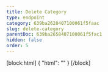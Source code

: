 ```yaml
---
title: Delete Category
type: endpoint
category: 639ba2628407100061f5faac
slug: delete-category
parentDoc: 639ba2658407100061f5fac1
hidden: false
order: 5
---
```

[block:html]
{
  "html": "<style>\n.LanguagePicker-divider { \n  display: none; }\n</style>"
}
[/block]